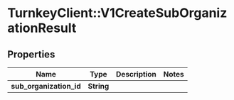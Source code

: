 # TurnkeyClient::V1CreateSubOrganizationResult

## Properties
Name | Type | Description | Notes
------------ | ------------- | ------------- | -------------
**sub_organization_id** | **String** |  | 


